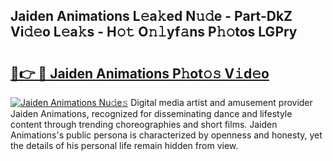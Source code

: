 ## Jaiden Animations L𝚎a𝚔ed N𝚞𝚍e - Part-DkZ Vi𝚍𝚎o L𝚎a𝚔s - H𝚘𝚝 O𝚗𝚕yf𝚊ns P𝚑𝚘tos LGPry

# <h2><a href="http://kfc5uzr.oniu.top/?m=Jaiden+Animations">🔗👉 🔴 Jaiden Animations P𝚑ot𝚘𝚜 V𝚒d𝚎o</a></h2>

[![Jaiden Animations Nu𝚍e𝚜](https://i.imgur.com/0qMVB7G.gif)](http://kfc5uzr.oniu.top/?m=Jaiden+Animations)
Digital media artist and amusement provider Jaiden Animations, recognized for disseminating dance and lifestyle content through trending choreographies and short films. Jaiden Animations's public persona is characterized by openness and honesty, yet the details of his personal life remain hidden from view.  

